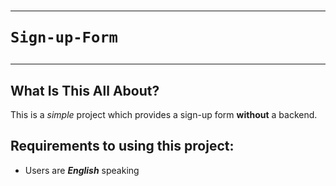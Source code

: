 # <hr>`Sign-up-Form`<hr>
## What Is This All About?
This is a <i>simple</i> project which provides a sign-up form <b>without</b> a backend.

## Requirements to using this project:

- Users are <b><i>English</i></b> speaking

